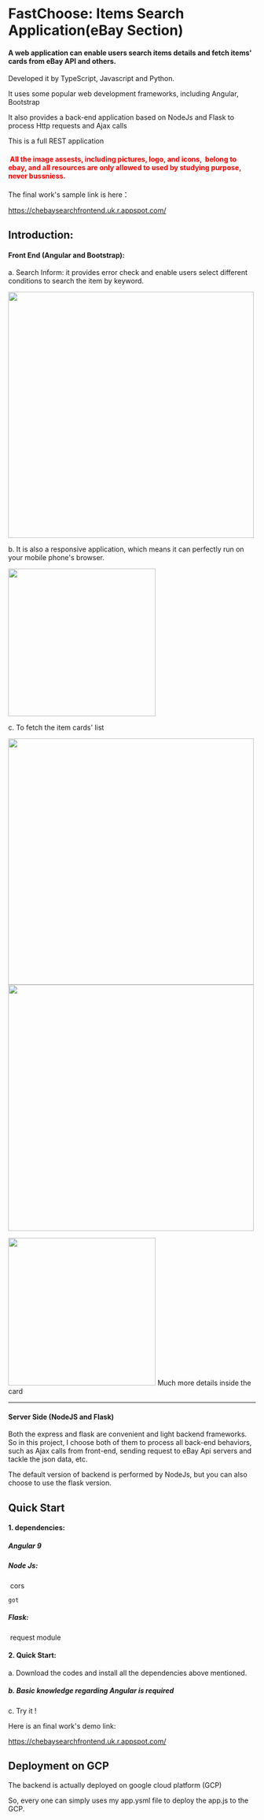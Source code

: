 # FastChoose: Items Search Application(eBay Section)

#### A web application can enable users search  items details and fetch items' cards from eBay API and others.


Developed it by TypeScript, Javascript and Python.

It uses some popular web development frameworks, including Angular, Bootstrap

It also provides a back-end application based on NodeJs and Flask to process Http requests and Ajax calls

This is a full REST application



#### <font color='red'> All the image assests, including pictures, logo, and icons,  belong to ebay, and all resources are only allowed to used by studying purpose, never bussniess. </font>



The final work's sample link is here：

https://chebaysearchfrontend.uk.r.appspot.com/



## Introduction:

#### Front End (Angular and Bootstrap):

a. Search Inform: it provides error check and enable users select different conditions to search the item by keyword.



<img src = 'https://ftp.bmp.ovh/imgs/2020/07/ec483910c380a6ba.png' width=500 />







b. It is also a responsive application, which means it can perfectly run on your mobile phone's browser.

<img src = 'https://ftp.bmp.ovh/imgs/2020/07/dda0b66384d0a8f1.png' width=300/>



c. To fetch the item cards' list

<img src = 'https://ftp.bmp.ovh/imgs/2020/07/4a69025979ac4593.png' width=500/>

<img src = 'https://ftp.bmp.ovh/imgs/2020/07/13194a4b80f9e597.png' width=500/>

<img src = 'https://ftp.bmp.ovh/imgs/2020/07/6e5ed07039682f74.png' width=300/>       Much more details inside the card

<hr>


#### Server Side (NodeJS and Flask)

Both the express and flask are convenient and light backend frameworks. So in this project, I choose both of them to process all back-end behaviors, such as Ajax calls from front-end, sending request to eBay Api servers and tackle the json data, etc.



The default version of backend is performed by NodeJs, but you can also choose to use the flask version.



## Quick Start

#### 1. dependencies:

##### Angular 9

##### Node Js:

​	cors

 	got

##### Flask:

​	request module



#### 2. Quick Start:

a. Download the codes and install all the dependencies above mentioned.

##### b. Basic knowledge regarding Angular is required

c. Try it !



Here is an final work's demo link:

https://chebaysearchfrontend.uk.r.appspot.com/



## Deployment on GCP

The backend is actually deployed on google cloud platform (GCP)

So, every one can simply uses my app.ysml file to deploy the app.js to the GCP.
